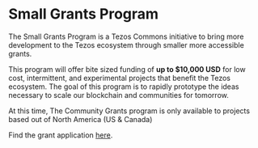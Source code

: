 # Small Grants Program

The Small Grants Program is a Tezos Commons initiative to bring more development to the Tezos ecosystem through smaller more accessible grants.   
  
This program will offer bite sized funding of **up to $10,000 USD** for low cost, intermittent, and experimental projects that benefit the Tezos ecosystem. The goal of this program is to rapidly prototype the ideas necessary to scale our blockchain and communities for tomorrow.

At this time, The Community Grants program is only available to projects based out of North America \(US & Canada\)

Find the grant application [here](https://tezoscommons.org/grants/#:~:text=The%20small%20grants%20program%20is,progress%20as%20our%20communities%20grow.). 

